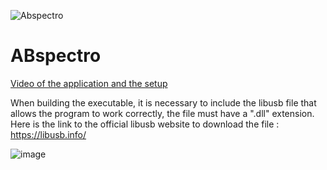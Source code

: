 ![Abspectro](https://github.com/allsteps/ABspectro/assets/172125356/6f1d1e84-c978-4831-a6d3-f96ba96a2228)

# ABspectro

[Video of the application and the setup](https://youtu.be/egTQwvu5YpU?si=xyuqS4yEhd6RMKyw)

When building the executable, it is necessary to include the libusb file that allows the program to work correctly, the file must have a ".dll" extension.
Here is the link to the official libusb website to download the file :
https://libusb.info/

![image](https://github.com/allsteps/ABspectro/assets/172125356/12cea384-e3d8-44b1-a4c1-f68cf45ff65d)
